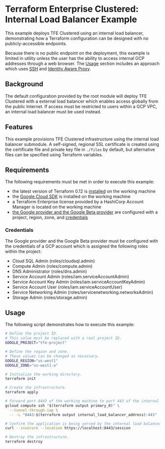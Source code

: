 # Terraform Enterprise Clustered: Internal Load Balancer Example

This example deploys TFE Clustered using an internal load balancer, demonstrating
how a Terraform configuration can be designed with no
publicly-accessible endpoints.

Because there is no public endpoint on the deployment, this example is
limited in utility unless the user has the ability to access internal
GCP addresses through a web browser. The [Usage](#usage) section
includes an approach which uses [SSH][ssh] and
[Identity Aware Proxy][iap].

## Background

The default configuration provided by the root module will deploy TFE
Clustered with a external load balancer which enables access globally
from the public Internet. If access must be restricted to users within a
GCP VPC, an internal load balancer must be used instead.

## Features

This example provisions TFE Clustered infrastructure using the internal
load balancer submodule. A self-signed, regional SSL certificate is
created using the certificate file and private key file in `./files` by
default, but alternative files can be specified using Terraform variables.

## Requirements

The following requirements must be met in order to execute this example:

- the latest version of Terraform 0.12 is [installed][tf-install] on the
  working machine
- the [Google Cloud SDK][google-cloud-sdk] is installed on the working machine
- a Terraform Enterprise license provided by a HashiCorp
  Account Manager is located on the working machine
- [the Google provider and the Google Beta provider][google-provider]
  are configured with a project, region, zone, and
  [credentials](#credentials)

### Credentials

The Google provider and the Google Beta provider must be configured
with the credentials of a GCP account which is assigned the following
roles within the project:

- Cloud SQL Admin (roles/cloudsql.admin)
- Compute Admin (roles/compute.admin)
- DNS Administrator (roles/dns.admin)
- Service Account Admin (roles/iam.serviceAccountAdmin)
- Service Account Key Admin (roles/iam.serviceAccountKeyAdmin)
- Service Account User (roles/iam.serviceAccountUser)
- Service Networking Admin (roles/servicenetworking.networksAdmin)
- Storage Admin (roles/storage.admin)

## Usage

The following script demonstrates how to execute this example:

```sh
# Define the project ID.
# This value must be replaced with a real project ID.
GOOGLE_PROJECT="tfe-project"

# Define the region and zone.
# These values can be changed as necessary.
GOOGLE_REGION="us-west1"
GOOGLE_ZONE="us-west1-a"

# Initialize the working directory.
terraform init

# Create the infrastructure.
terraform apply

# Forward port 8443 of the working machine to port 443 of the internal load balancer.
gcloud compute ssh "$(terraform output primary_0)" \
  --tunnel-through-iap \
  -- -L "8443:$(terraform output internal_load_balancer_address):443"

# Confirm the application is being served by the internal load balancer.
curl --insecure --location https://localhost:8443/session

# Destroy the infrastructure.
terraform destroy
```

<!-- URLs for links -->

[google-cloud-sdk]: https://cloud.google.com/sdk
[google-provider]: https://registry.terraform.io/providers/hashicorp/google/3.2.0/docs/guides/provider_reference#full-reference
[iap]: https://cloud.google.com/iap
[ssh]: https://en.wikipedia.org/wiki/Secure_Shell
[tf-install]: https://learn.hashicorp.com/terraform/getting-started/install
